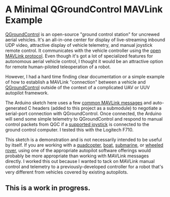 # A Minimal QGroundControl MAVLink Example

[QGroundControl](http://qgroundcontrol.com/) is an open-source
"ground control station" for uncrewed aerial vehicles. It's an all-in-one center for display of live-streaming inbound UDP video, attractive display of vehicle telemetry, and manual joystick remote control. It communicates with the vehicle controller using the [open MAVLink protocol](https://mavlink.io/). Even though it's got a lot of specialized features for autonomous aerial vehicle control, I thought it would be an attractive option for remote human-piloted teleoperation of a robot. 

However, I had a hard time finding clear documentation or a simple example of how to establish a MAVLink "connection" between a vehicle and [QGroundControl](http://qgroundcontrol.com/) outside of the context of a complicated UAV or UUV autopilot framework. 

The Arduino sketch here uses a few [common MAVLink messages](https://mavlink.io/en/messages/common.html) and auto-generated C headers (added to this project as a submodule) to negotiate a serial-port connection with QGroundControl. Once connected, the Arduino will send some simple telemetry to QGroundControl and respond to manual control packets from QGC if a [supported joystick](https://docs.qgroundcontrol.com/en/SetupView/Joystick.html#supported-joysticks) is connected to the ground control computer. I tested this with the Logitech F710.

This sketch is a demonstration and is not necessarily intended to be useful by itself. If you are working with a [quadcopter](http://px4.io/), [boat](https://discuss.ardupilot.org/t/rover-3-0-0-release/8267), [submarine](https://github.com/bluerobotics/ardusub/), or [wheeled rover](https://discuss.ardupilot.org/t/rover-3-0-0-release/8267), using one of the appropriate autopilot software offerings would probably be more appropriate than working with MAVLink messages directly. I worked this out because I wanted to tack on MAVLink manual control and telemetry to a previously-developed controller for a robot that's very different from vehicles covered by existing autopilots.

## This is a work in progress.
